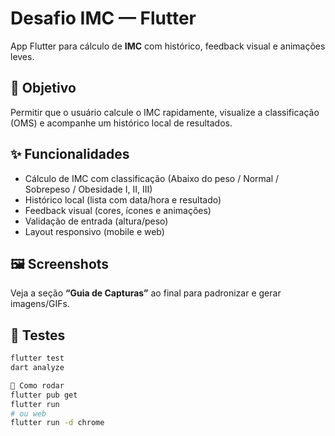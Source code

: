# Desafio IMC — Flutter

App Flutter para cálculo de **IMC** com histórico, feedback visual e animações leves.

## 🎯 Objetivo
Permitir que o usuário calcule o IMC rapidamente, visualize a classificação (OMS) e acompanhe um histórico local de resultados.

## ✨ Funcionalidades
- Cálculo de IMC com classificação (Abaixo do peso / Normal / Sobrepeso / Obesidade I, II, III)
- Histórico local (lista com data/hora e resultado)
- Feedback visual (cores, ícones e animações)
- Validação de entrada (altura/peso)
- Layout responsivo (mobile e web)

## 🖼️ Screenshots
Veja a seção **“Guia de Capturas”** ao final para padronizar e gerar imagens/GIFs.

## 🧪 Testes
```bash
flutter test
dart analyze

🚀 Como rodar
flutter pub get
flutter run
# ou web
flutter run -d chrome
